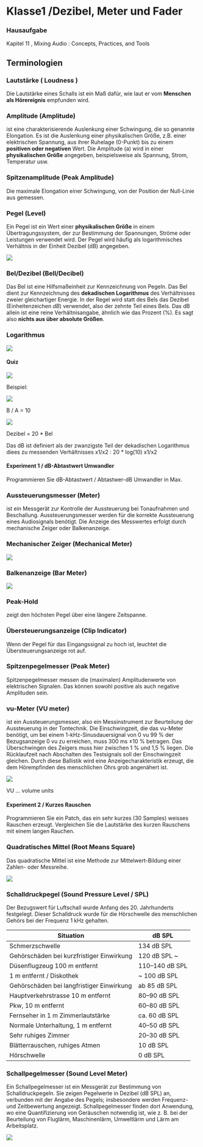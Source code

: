 # Klasse1 /Dezibel, Meter und Fader

### Hausaufgabe
Kapitel 11 , Mixing Audio : Concepts, Practices, and Tools 

## Terminologien

### Lautstärke ( Loudness )
Die Lautstärke eines Schalls ist ein Maß dafür, wie laut er vom **Menschen als Hörereignis** empfunden wird.


### Amplitude (Amplitude)
ist eine charakterisierende Auslenkung einer Schwingung, die so genannte Elongation. Es ist die Auslenkung einer physikalischen Größe, z.B. einer elektrischen Spannung, aus ihrer Ruhelage (0-Punkt) bis zu einem **positiven oder negativen** Wert. Die Amplitude (a) wird in einer  **physikalischen Größe** angegeben, beispielsweise als Spannung, Strom, Temperatur usw.

### Spitzenamplitude (Peak Amplitude)
Die maximale Elongation einer Schwingung, von der Position der Null-Linie aus gemessen.

### Pegel (Level)
Ein Pegel ist ein Wert einer **physikalischen Größe** in einem Übertragungssystem, der zur Bestimmung der Spannungen, Ströme oder Leistungen verwendet wird. Der Pegel wird häufig als logarithmisches Verhältnis in der Einheit Dezibel (dB) angegeben.


![](Klasse1/level_amp.png)

### Bel/Dezibel (Bell/Decibel)
Das Bel ist eine Hilfsmaßeinheit zur Kennzeichnung von Pegeln. Das Bel dient zur Kennzeichnung des **dekadischen Logarithmus** des Verhältnisses zweier gleichartiger Energie. In der Regel wird statt des Bels das Dezibel (Einheitenzeichen *dB*) verwendet, also der zehnte Teil eines Bels.
Das dB allein ist eine reine Verhältnisangabe, ähnlich wie das Prozent (%). Es sagt also **nichts aus über absolute Größen**.
### Logarithmus

![](Klasse1/log.png)

#### Quiz
![](Klasse1/quiz.png)

Beispiel:

![](Klasse1/klasse11.png)

B / A = 10

![](Klasse1/decibel.png)

Dezibel = 20 * Bel

Das dB ist definiert als der zwanzigste Teil der dekadischen Logarithmus diees zu messenden Verhältnisses x1/x2 :  20 * log(10) x1/x2

#### Experiment 1 / dB-Abtastwert Umwandler
Programmieren Sie dB-Abtastwert / Abtastwer-dB Umwandler in Max.

### Aussteuerungsmesser (Meter)
ist ein Messgerät zur Kontrolle der Aussteuerung bei Tonaufnahmen und Beschallung. Aussteuerungsmesser werden für die korrekte Aussteuerung eines Audiosignals benötigt.
Die Anzeige des Messwertes erfolgt durch mechanische Zeiger oder Balkenanzeige.

### Mechanischer Zeiger (Mechanical Meter)
![](Klasse1/mechanical.jpg)
### Balkenanzeige (Bar Meter)
 ![](Klasse1/LED.png)

### Peak-Hold
zeigt den höchsten Pegel über eine längere Zeitspanne.

### Übersteuerungsanzeige (Clip Indicator)
Wenn der Pegel für das Eingangssignal zu hoch ist, leuchtet die Übersteuerungsanzeige rot auf.

### Spitzenpegelmesser (Peak Meter)
Spitzenpegelmesser messen die (maximalen) Amplitudenwerte von elektrischen Signalen. Das können sowohl positive als auch negative Amplituden sein.

### vu-Meter (VU meter)
 ist ein Aussteuerungsmesser, also ein Messinstrument zur Beurteilung der Aussteuerung in der Tontechnik. Die Einschwingzeit, die das vu-Meter benötigt, um bei einem 1-kHz-Sinusdauersignal von 0 vu 99 % der Bezugsanzeige 0 vu zu erreichen, muss 300 ms ±10 % betragen. Das Überschwingen des Zeigers muss hier zwischen 1 % und 1,5 % liegen. Die Rücklaufzeit nach Abschalten des Testsignals soll der Einschwingzeit gleichen. Durch diese Ballistik wird eine Anzeigecharakteristik erzeugt, die dem Hörempfinden des menschlichen Ohrs grob angenähert ist.

![](Klasse1/vu.jpg)

VU ... volume units

#### Experiment 2 / Kurzes Rauschen
Programmieren Sie ein Patch, das ein sehr kurzes (30 Samples) weisses Rauschen erzeugt. Vergleichen Sie die Lautstärke des kurzen Rauschens mit einem langen Rauchen.

### Quadratisches Mittel (Root Means Square)
Das quadratische Mittel ist eine Methode zur Mittelwert-Bildung einer Zahlen- oder Messreihe.


![](Klasse1/formular.png)


### Schalldruckpegel (Sound Pressure Level / SPL)
Der Bezugswert für Luftschall wurde Anfang des 20. Jahrhunderts festgelegt. Dieser Schalldruck wurde für die Hörschwelle des menschlichen Gehörs bei der Frequenz 1 kHz gehalten.


|Situation| dB  SPL|
|------------------|---------|
| Schmerzschwelle | 134 dB SPL |
| Gehörschäden bei kurzfristiger Einwirkung | 120 dB SPL	~ |
| Düsenflugzeug 100 m entfernt | 110–140 dB SPL	|
| 1 m entfernt / Diskothek	|	~ 100 dB SPL|
| Gehörschäden bei langfristiger Einwirkung	 | ab 85 dB	SPL|
| Hauptverkehrstrasse 10 m entfernt	| 	80–90 dB SPL|
| Pkw, 10 m entfernt	| 60–80 dB SPL|
| Fernseher in 1 m Zimmerlautstärke	| ca. 60 dB	SPL|
| Normale Unterhaltung, 1 m entfernt | 40–50 dB	SPL|
| Sehr ruhiges Zimmer	|	20–30 dB SPL|
| Blätterrauschen, ruhiges Atmen | 10 dB SPL |
| Hörschwelle | 0 dB SPL |

### Schallpegelmesser (Sound Level Meter)
Ein Schallpegelmesser ist ein Messgerät zur Bestimmung von Schalldruckpegeln. Sie zeigen Pegelwerte in Dezibel (dB SPL) an, verbunden mit der Angabe des Pegels; insbesondere werden Frequenz- und Zeitbewertung angezeigt. Schallpegelmesser finden dort Anwendung, wo eine Quantifizierung von Geräuschen notwendig ist, wie z. B. bei der Beurteilung von Fluglärm, Maschinenlärm, Umweltlärm und Lärm am Arbeitsplatz.

![](Klasse1/sl.jpg)

